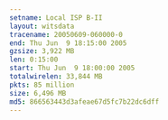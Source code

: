 ```yaml
---
setname: Local ISP B-II
layout: witsdata
tracename: 20050609-060000-0
end: Thu Jun  9 18:15:00 2005
gzsize: 3,922 MB
len: 0:15:00
start: Thu Jun  9 18:00:00 2005
totalwirelen: 33,844 MB
pkts: 85 million
size: 6,496 MB
md5: 866563443d3afeae67d5fc7b22dc6dff
---
```

